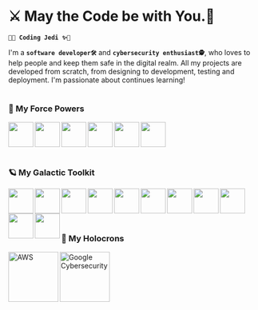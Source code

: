 # ⚔️ May the Code be with You.🥋

**`🥋✨ Coding Jedi ✨🥋`**

I'm a **`software developer🛠`** and **`cybersecurity enthusiast🕵️`**, who loves to help people and keep them safe in the digital realm. All my projects are developed from scratch, from designing to development, testing and deployment. I'm passionate about continues learning! 
<br/>

#

### 🌌 My Force Powers

<img src="https://cdn.jsdelivr.net/gh/devicons/devicon/icons/csharp/csharp-plain.svg" align="left" style="padding-rigth:50px;" width="50px" />
<img src="https://cdn.jsdelivr.net/gh/devicons/devicon/icons/javascript/javascript-plain.svg" align="left" style="padding-rigth:50px;" width="50px" />
<img src="https://cdn.jsdelivr.net/gh/devicons/devicon/icons/typescript/typescript-plain.svg" align="left" style="padding-rigth:50px;" width="50px" />
<img src="https://cdn.jsdelivr.net/gh/devicons/devicon/icons/python/python-original.svg" align="left" style="padding-rigth:50px;" width="50px" />
<img src="https://cdn.jsdelivr.net/gh/devicons/devicon/icons/java/java-original.svg" align="left" style="padding-rigth:50px;" width="50px" />
<img src="https://cdn.jsdelivr.net/gh/devicons/devicon/icons/php/php-plain.svg" align="left" style="padding-rigth:50px;" width="50px" />
                            
<br/>
<br/>
<br/>

#

### 🪐 My Galactic Toolkit

<img src="https://cdn.jsdelivr.net/gh/devicons/devicon/icons/angularjs/angularjs-plain.svg" align="left" style="padding-rigth:50px;" width="50px"  />
<img src="https://cdn.jsdelivr.net/gh/devicons/devicon/icons/nextjs/nextjs-original.svg" align="left" style="padding-rigth:50px;" width="50px" />
<img src="https://cdn.jsdelivr.net/gh/devicons/devicon/icons/dotnetcore/dotnetcore-original.svg" align="left" style="padding-rigth:50px;" width="50px"  />
<img src="https://cdn.jsdelivr.net/gh/devicons/devicon/icons/nodejs/nodejs-original-wordmark.svg" align="left" style="padding-rigth:50px;" width="50px"  />
<img src="https://cdn.jsdelivr.net/gh/devicons/devicon/icons/nestjs/nestjs-plain-wordmark.svg" align="left" style="padding-rigth:50px;" width="50px" />
<img src="https://cdn.jsdelivr.net/gh/devicons/devicon/icons/microsoftsqlserver/microsoftsqlserver-plain-wordmark.svg" align="left" style="padding-rigth:50px;" width="50px"  />
<img src="https://cdn.jsdelivr.net/gh/devicons/devicon/icons/mysql/mysql-original-wordmark.svg" align="left" style="padding-rigth:50px;" width="50px"  />
<img src="https://cdn.jsdelivr.net/gh/devicons/devicon/icons/postgresql/postgresql-plain-wordmark.svg" align="left" style="padding-rigth:50px;" width="50px"  />
<img src="https://cdn.jsdelivr.net/gh/devicons/devicon/icons/docker/docker-original-wordmark.svg" align="left" style="padding-rigth:50px;" width="50px"  />
  <img src="https://cdn.jsdelivr.net/gh/devicons/devicon/icons/amazonwebservices/amazonwebservices-original.svg" align="left" style="padding-rigth:50px;" width="50px" />
<img src="https://cdn.jsdelivr.net/gh/devicons/devicon/icons/azure/azure-original.svg" align="left" style="padding-rigth:50px;" width="50px" />    
          
<br/>
<br/>
<br/>

#

### 💠 My Holocrons 

<img align="left" alt="AWS" width="100px" style="padding-rigth:60px;" src="https://images.credly.com/size/680x680/images/0e284c3f-5164-4b21-8660-0d84737941bc/image.png"/>
<img align="left" alt="Google Cybersecurity" width="100px" style="padding-rigth:60px;" src="https://images.credly.com/size/680x680/images/0bf0f2da-a699-4c82-82e2-56dcf1f2e1c7/image.png"/>

<br/>
<br/>
<br/>
<br/>

#
